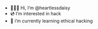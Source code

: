 - 🙋🏻‍♀️ Hi, I’m @heartlessdaisy
- 💿 I’m interested in hack 
- 💸 i’m currently learning ethical hacking 

<!---
heartlessdaisy/heartlessdaisy is a ✨ special ✨ repository because its `README.md` (this file) appears on your GitHub profile.
You can click the Preview link to take a look at your changes.
--->
